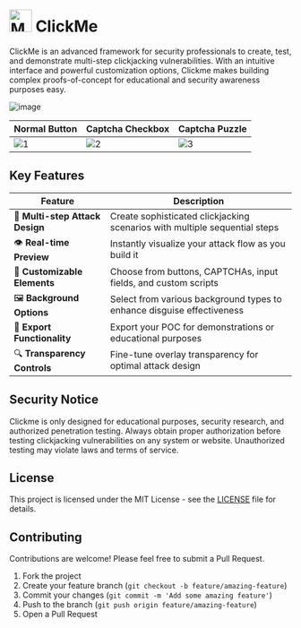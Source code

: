 # <img src="https://github.com/user-attachments/assets/25303dad-a568-4357-ab98-436ae5707d30" alt="MC" width="40"/> ClickMe 

ClickMe is an advanced framework for security professionals to create, test, and demonstrate multi-step clickjacking vulnerabilities. With an intuitive interface and powerful customization options, Clickme makes building complex proofs-of-concept for educational and security awareness purposes easy.

![image](https://github.com/user-attachments/assets/d1bcda1d-9844-409c-8371-cd07a1767b7a)

| Normal Button | Captcha Checkbox | Captcha Puzzle |
| ------------- | ---------------- | -------------- |
| ![1](https://github.com/user-attachments/assets/9dceeeaa-2b13-4676-9b05-aa158fe1454f) | ![2](https://github.com/user-attachments/assets/ad0af27f-0892-4755-9429-f62dba2ec8fb) | ![3](https://github.com/user-attachments/assets/894dd810-7394-4ae7-b451-5fc7db697258) |

## Key Features

| Feature | Description |
|---------|-------------|
| 🔄 **Multi-step Attack Design** | Create sophisticated clickjacking scenarios with multiple sequential steps |
| 👁️ **Real-time Preview** | Instantly visualize your attack flow as you build it |
| 🧩 **Customizable Elements** | Choose from buttons, CAPTCHAs, input fields, and custom scripts |
| 🖼️ **Background Options** | Select from various background types to enhance disguise effectiveness |
| 💾 **Export Functionality** | Export your POC for demonstrations or educational purposes |
| 🔍 **Transparency Controls** | Fine-tune overlay transparency for optimal attack design |


## Security Notice

Clickme is only designed for educational purposes, security research, and authorized penetration testing. Always obtain proper authorization before testing clickjacking vulnerabilities on any system or website. Unauthorized testing may violate laws and terms of service.
<br>

## License

This project is licensed under the MIT License - see the [LICENSE](LICENSE) file for details.
<br>

## Contributing

Contributions are welcome! Please feel free to submit a Pull Request.

1. Fork the project
2. Create your feature branch (`git checkout -b feature/amazing-feature`)
3. Commit your changes (`git commit -m 'Add some amazing feature'`)
4. Push to the branch (`git push origin feature/amazing-feature`)
5. Open a Pull Request
